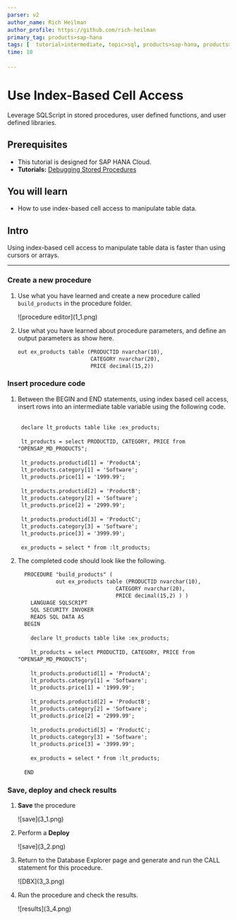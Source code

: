 ```yaml
---
parser: v2
author_name: Rich Heilman
author_profile: https://github.com/rich-heilman
primary_tag: products>sap-hana
tags: [  tutorial>intermediate, topic>sql, products>sap-hana, products>sap-hana-cloud, products>sap-business-application-studio]
time: 10

---
```


# Use Index-Based Cell Access 
<!-- description --> Leverage SQLScript in stored procedures, user defined functions, and user defined libraries.

## Prerequisites  
- This tutorial is designed for SAP HANA Cloud.
- **Tutorials:** [Debugging Stored Procedures](hana-cloud-sqlscript-debugging)

## You will learn  
- How to use index-based cell access to manipulate table data.

## Intro
Using index-based cell access to manipulate table data is faster than using cursors or arrays.

---

### Create a new procedure


1. Use what you have learned and create a new procedure called `build_products` in the procedure folder.

    <!-- border -->![procedure editor](1_1.png)

2. Use what you have learned about procedure parameters, and define an output parameters as show here.

    ```SQLCRIPT
    out ex_products table (PRODUCTID nvarchar(10),
                           CATEGORY nvarchar(20),
                           PRICE decimal(15,2))
    ```


### Insert procedure code


1. Between the BEGIN and END statements, using index based cell access, insert rows into an intermediate table variable using the following code.

    ```SQLCRIPT

     declare lt_products table like :ex_products;

     lt_products = select PRODUCTID, CATEGORY, PRICE from "OPENSAP_MD_PRODUCTS";

     lt_products.productid[1] = 'ProductA';
     lt_products.category[1] = 'Software';
     lt_products.price[1] = '1999.99';

     lt_products.productid[2] = 'ProductB';
     lt_products.category[2] = 'Software';
     lt_products.price[2] = '2999.99';

     lt_products.productid[3] = 'ProductC';
     lt_products.category[3] = 'Software';
     lt_products.price[3] = '3999.99';

     ex_products = select * from :lt_products;

    ```

2. The completed code should look like the following.

    ```SQLCRIPT
      PROCEDURE "build_products" (
          	    out ex_products table (PRODUCTID nvarchar(10),
                                   CATEGORY nvarchar(20),
                                   PRICE decimal(15,2) ) )
        LANGUAGE SQLSCRIPT
        SQL SECURITY INVOKER
        READS SQL DATA AS
      BEGIN

        declare lt_products table like :ex_products;

        lt_products = select PRODUCTID, CATEGORY, PRICE from "OPENSAP_MD_PRODUCTS";

        lt_products.productid[1] = 'ProductA';
        lt_products.category[1] = 'Software';
        lt_products.price[1] = '1999.99';

        lt_products.productid[2] = 'ProductB';
        lt_products.category[2] = 'Software';
        lt_products.price[2] = '2999.99';

        lt_products.productid[3] = 'ProductC';
        lt_products.category[3] = 'Software';
        lt_products.price[3] = '3999.99';

        ex_products = select * from :lt_products;

      END
    ```


### Save, deploy and check results


1. **Save** the procedure

    <!-- border -->![save](3_1.png)

2. Perform a **Deploy**

    <!-- border -->![save](3_2.png)

3. Return to the Database Explorer page and generate and run the CALL statement for this procedure.

    <!-- border -->![DBX](3_3.png)

4. Run the procedure and check the results.

    <!-- border -->![results](3_4.png)

